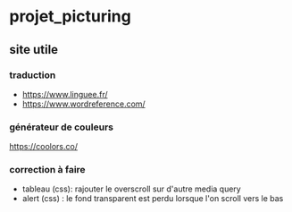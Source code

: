 # projet_picturing

## site utile
### traduction
* https://www.linguee.fr/
* https://www.wordreference.com/
### générateur de couleurs
https://coolors.co/

### correction à faire
* tableau (css): rajouter le overscroll sur d'autre media query
* alert (css) : le fond transparent est perdu lorsque l'on scroll vers le bas
